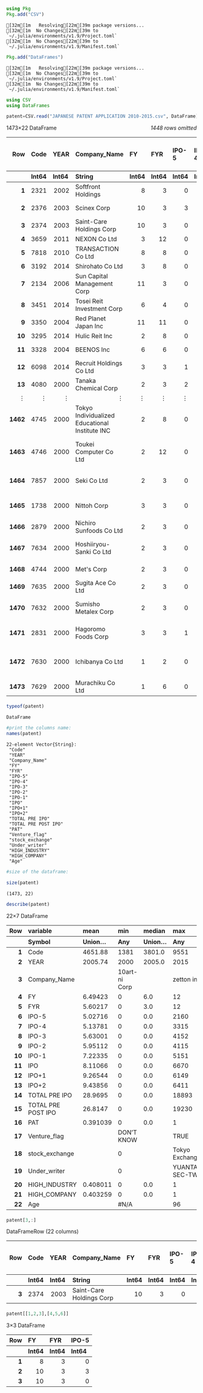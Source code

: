 ```julia
using Pkg
Pkg.add("CSV")
```

    [32m[1m   Resolving[22m[39m package versions...
    [32m[1m  No Changes[22m[39m to `~/.julia/environments/v1.9/Project.toml`
    [32m[1m  No Changes[22m[39m to `~/.julia/environments/v1.9/Manifest.toml`



```julia
Pkg.add("DataFrames")
```

    [32m[1m   Resolving[22m[39m package versions...
    [32m[1m  No Changes[22m[39m to `~/.julia/environments/v1.9/Project.toml`
    [32m[1m  No Changes[22m[39m to `~/.julia/environments/v1.9/Manifest.toml`



```julia
using CSV
using DataFrames
```


```julia
patent=CSV.read("JAPANESE PATENT APPLICATION 2010-2015.csv", DataFrame)
```




<div><div style = "float: left;"><span>1473×22 DataFrame</span></div><div style = "float: right;"><span style = "font-style: italic;">1448 rows omitted</span></div><div style = "clear: both;"></div></div><div class = "data-frame" style = "overflow-x: scroll;"><table class = "data-frame" style = "margin-bottom: 6px;"><thead><tr class = "header"><th class = "rowNumber" style = "font-weight: bold; text-align: right;">Row</th><th style = "text-align: left;">Code</th><th style = "text-align: left;">YEAR</th><th style = "text-align: left;">Company_Name</th><th style = "text-align: left;">FY</th><th style = "text-align: left;">FYR</th><th style = "text-align: left;">IPO-5</th><th style = "text-align: left;">IPO-4</th><th style = "text-align: left;">IPO-3</th><th style = "text-align: left;">IPO-2</th><th style = "text-align: left;">IPO-1</th><th style = "text-align: left;">IPO</th><th style = "text-align: left;">IPO+1</th><th style = "text-align: left;">IPO+2</th><th style = "text-align: left;">TOTAL PRE IPO</th><th style = "text-align: left;">TOTAL PRE POST IPO</th><th style = "text-align: left;">PAT</th><th style = "text-align: left;">Venture_flag</th><th style = "text-align: left;">stock_exchange</th><th style = "text-align: left;">Under_writer</th><th style = "text-align: left;">HIGH_INDUSTRY</th><th style = "text-align: left;">HIGH_COMPANY</th><th style = "text-align: left;">Age</th></tr><tr class = "subheader headerLastRow"><th class = "rowNumber" style = "font-weight: bold; text-align: right;"></th><th title = "Int64" style = "text-align: left;">Int64</th><th title = "Int64" style = "text-align: left;">Int64</th><th title = "String" style = "text-align: left;">String</th><th title = "Int64" style = "text-align: left;">Int64</th><th title = "Int64" style = "text-align: left;">Int64</th><th title = "Int64" style = "text-align: left;">Int64</th><th title = "Int64" style = "text-align: left;">Int64</th><th title = "Int64" style = "text-align: left;">Int64</th><th title = "Int64" style = "text-align: left;">Int64</th><th title = "Int64" style = "text-align: left;">Int64</th><th title = "Int64" style = "text-align: left;">Int64</th><th title = "Int64" style = "text-align: left;">Int64</th><th title = "Int64" style = "text-align: left;">Int64</th><th title = "Int64" style = "text-align: left;">Int64</th><th title = "Int64" style = "text-align: left;">Int64</th><th title = "Int64" style = "text-align: left;">Int64</th><th title = "String15" style = "text-align: left;">String15</th><th title = "String15" style = "text-align: left;">String15</th><th title = "String" style = "text-align: left;">String</th><th title = "Int64" style = "text-align: left;">Int64</th><th title = "Int64" style = "text-align: left;">Int64</th><th title = "String7" style = "text-align: left;">String7</th></tr></thead><tbody><tr><td class = "rowNumber" style = "font-weight: bold; text-align: right;">1</td><td style = "text-align: right;">2321</td><td style = "text-align: right;">2002</td><td style = "text-align: left;">Softfront Holdings</td><td style = "text-align: right;">8</td><td style = "text-align: right;">3</td><td style = "text-align: right;">0</td><td style = "text-align: right;">0</td><td style = "text-align: right;">1</td><td style = "text-align: right;">4</td><td style = "text-align: right;">2</td><td style = "text-align: right;">1</td><td style = "text-align: right;">1</td><td style = "text-align: right;">0</td><td style = "text-align: right;">7</td><td style = "text-align: right;">2</td><td style = "text-align: right;">1</td><td style = "text-align: left;">DON’T KNOW</td><td style = "text-align: left;">Nip Her Gt</td><td style = "text-align: left;">DIRECTLY-PLACED</td><td style = "text-align: right;">1</td><td style = "text-align: right;">1</td><td style = "text-align: left;">5</td></tr><tr><td class = "rowNumber" style = "font-weight: bold; text-align: right;">2</td><td style = "text-align: right;">2376</td><td style = "text-align: right;">2003</td><td style = "text-align: left;">Scinex Corp</td><td style = "text-align: right;">10</td><td style = "text-align: right;">3</td><td style = "text-align: right;">3</td><td style = "text-align: right;">0</td><td style = "text-align: right;">5</td><td style = "text-align: right;">4</td><td style = "text-align: right;">19</td><td style = "text-align: right;">17</td><td style = "text-align: right;">7</td><td style = "text-align: right;">7</td><td style = "text-align: right;">31</td><td style = "text-align: right;">31</td><td style = "text-align: right;">1</td><td style = "text-align: left;">DON’T KNOW</td><td style = "text-align: left;">Nip Her St</td><td style = "text-align: left;">MIZUHO-SEC</td><td style = "text-align: right;">0</td><td style = "text-align: right;">1</td><td style = "text-align: left;">37</td></tr><tr><td class = "rowNumber" style = "font-weight: bold; text-align: right;">3</td><td style = "text-align: right;">2374</td><td style = "text-align: right;">2003</td><td style = "text-align: left;">Saint-Care Holdings Corp</td><td style = "text-align: right;">10</td><td style = "text-align: right;">3</td><td style = "text-align: right;">0</td><td style = "text-align: right;">0</td><td style = "text-align: right;">0</td><td style = "text-align: right;">0</td><td style = "text-align: right;">0</td><td style = "text-align: right;">0</td><td style = "text-align: right;">0</td><td style = "text-align: right;">0</td><td style = "text-align: right;">0</td><td style = "text-align: right;">0</td><td style = "text-align: right;">0</td><td style = "text-align: left;">DON’T KNOW</td><td style = "text-align: left;">Jasdaq</td><td style = "text-align: left;">SMBC-NIKKO</td><td style = "text-align: right;">0</td><td style = "text-align: right;">0</td><td style = "text-align: left;">20</td></tr><tr><td class = "rowNumber" style = "font-weight: bold; text-align: right;">4</td><td style = "text-align: right;">3659</td><td style = "text-align: right;">2011</td><td style = "text-align: left;">NEXON Co Ltd</td><td style = "text-align: right;">3</td><td style = "text-align: right;">12</td><td style = "text-align: right;">0</td><td style = "text-align: right;">0</td><td style = "text-align: right;">0</td><td style = "text-align: right;">0</td><td style = "text-align: right;">0</td><td style = "text-align: right;">0</td><td style = "text-align: right;">0</td><td style = "text-align: right;">0</td><td style = "text-align: right;">0</td><td style = "text-align: right;">0</td><td style = "text-align: right;">0</td><td style = "text-align: left;">FALSE</td><td style = "text-align: left;">OTC</td><td style = "text-align: left;">0</td><td style = "text-align: right;">1</td><td style = "text-align: right;">1</td><td style = "text-align: left;">9</td></tr><tr><td class = "rowNumber" style = "font-weight: bold; text-align: right;">5</td><td style = "text-align: right;">7818</td><td style = "text-align: right;">2010</td><td style = "text-align: left;">TRANSACTION Co Ltd</td><td style = "text-align: right;">8</td><td style = "text-align: right;">8</td><td style = "text-align: right;">0</td><td style = "text-align: right;">0</td><td style = "text-align: right;">0</td><td style = "text-align: right;">0</td><td style = "text-align: right;">0</td><td style = "text-align: right;">0</td><td style = "text-align: right;">0</td><td style = "text-align: right;">0</td><td style = "text-align: right;">0</td><td style = "text-align: right;">0</td><td style = "text-align: right;">0</td><td style = "text-align: left;">DON’T KNOW</td><td style = "text-align: left;">Jasdaq</td><td style = "text-align: left;">NOMURA</td><td style = "text-align: right;">0</td><td style = "text-align: right;">0</td><td style = "text-align: left;">23</td></tr><tr><td class = "rowNumber" style = "font-weight: bold; text-align: right;">6</td><td style = "text-align: right;">3192</td><td style = "text-align: right;">2014</td><td style = "text-align: left;">Shirohato Co Ltd</td><td style = "text-align: right;">3</td><td style = "text-align: right;">8</td><td style = "text-align: right;">0</td><td style = "text-align: right;">0</td><td style = "text-align: right;">0</td><td style = "text-align: right;">0</td><td style = "text-align: right;">2</td><td style = "text-align: right;">0</td><td style = "text-align: right;">1</td><td style = "text-align: right;">0</td><td style = "text-align: right;">2</td><td style = "text-align: right;">1</td><td style = "text-align: right;">1</td><td style = "text-align: left;">TRUE</td><td style = "text-align: left;">Jasdaq Std</td><td style = "text-align: left;">NOMURA</td><td style = "text-align: right;">0</td><td style = "text-align: right;">0</td><td style = "text-align: left;">49</td></tr><tr><td class = "rowNumber" style = "font-weight: bold; text-align: right;">7</td><td style = "text-align: right;">2134</td><td style = "text-align: right;">2006</td><td style = "text-align: left;">Sun Capital Management Corp</td><td style = "text-align: right;">11</td><td style = "text-align: right;">3</td><td style = "text-align: right;">0</td><td style = "text-align: right;">0</td><td style = "text-align: right;">0</td><td style = "text-align: right;">0</td><td style = "text-align: right;">0</td><td style = "text-align: right;">0</td><td style = "text-align: right;">0</td><td style = "text-align: right;">0</td><td style = "text-align: right;">0</td><td style = "text-align: right;">0</td><td style = "text-align: right;">0</td><td style = "text-align: left;">TRUE</td><td style = "text-align: left;">Nip Her St</td><td style = "text-align: left;">NIKKO-CITIGROUP</td><td style = "text-align: right;">0</td><td style = "text-align: right;">0</td><td style = "text-align: left;">14</td></tr><tr><td class = "rowNumber" style = "font-weight: bold; text-align: right;">8</td><td style = "text-align: right;">3451</td><td style = "text-align: right;">2014</td><td style = "text-align: left;">Tosei Reit Investment Corp</td><td style = "text-align: right;">6</td><td style = "text-align: right;">4</td><td style = "text-align: right;">0</td><td style = "text-align: right;">0</td><td style = "text-align: right;">0</td><td style = "text-align: right;">0</td><td style = "text-align: right;">0</td><td style = "text-align: right;">0</td><td style = "text-align: right;">0</td><td style = "text-align: right;">0</td><td style = "text-align: right;">0</td><td style = "text-align: right;">0</td><td style = "text-align: right;">0</td><td style = "text-align: left;">DON’T KNOW</td><td style = "text-align: left;">Tokyo Exchange</td><td style = "text-align: left;">MIZUHO-SEC|DAIWA-SEC-JP|SMBC-NIKKO</td><td style = "text-align: right;">0</td><td style = "text-align: right;">0</td><td style = "text-align: left;">0</td></tr><tr><td class = "rowNumber" style = "font-weight: bold; text-align: right;">9</td><td style = "text-align: right;">3350</td><td style = "text-align: right;">2004</td><td style = "text-align: left;">Red Planet Japan Inc</td><td style = "text-align: right;">11</td><td style = "text-align: right;">11</td><td style = "text-align: right;">0</td><td style = "text-align: right;">0</td><td style = "text-align: right;">0</td><td style = "text-align: right;">0</td><td style = "text-align: right;">0</td><td style = "text-align: right;">1</td><td style = "text-align: right;">0</td><td style = "text-align: right;">0</td><td style = "text-align: right;">0</td><td style = "text-align: right;">1</td><td style = "text-align: right;">0</td><td style = "text-align: left;">DON’T KNOW</td><td style = "text-align: left;">Jasdaq</td><td style = "text-align: left;">DIRECTLY-PLACED</td><td style = "text-align: right;">0</td><td style = "text-align: right;">0</td><td style = "text-align: left;">5</td></tr><tr><td class = "rowNumber" style = "font-weight: bold; text-align: right;">10</td><td style = "text-align: right;">3295</td><td style = "text-align: right;">2014</td><td style = "text-align: left;">Hulic Reit Inc</td><td style = "text-align: right;">2</td><td style = "text-align: right;">8</td><td style = "text-align: right;">0</td><td style = "text-align: right;">0</td><td style = "text-align: right;">0</td><td style = "text-align: right;">0</td><td style = "text-align: right;">0</td><td style = "text-align: right;">0</td><td style = "text-align: right;">0</td><td style = "text-align: right;">0</td><td style = "text-align: right;">0</td><td style = "text-align: right;">0</td><td style = "text-align: right;">0</td><td style = "text-align: left;">FALSE</td><td style = "text-align: left;">Tokyo Exchange</td><td style = "text-align: left;">NOMURA|MIZUHO-SEC|DAIWA-SEC-JP</td><td style = "text-align: right;">0</td><td style = "text-align: right;">0</td><td style = "text-align: left;">1</td></tr><tr><td class = "rowNumber" style = "font-weight: bold; text-align: right;">11</td><td style = "text-align: right;">3328</td><td style = "text-align: right;">2004</td><td style = "text-align: left;">BEENOS Inc</td><td style = "text-align: right;">6</td><td style = "text-align: right;">6</td><td style = "text-align: right;">0</td><td style = "text-align: right;">0</td><td style = "text-align: right;">2</td><td style = "text-align: right;">0</td><td style = "text-align: right;">0</td><td style = "text-align: right;">0</td><td style = "text-align: right;">0</td><td style = "text-align: right;">0</td><td style = "text-align: right;">2</td><td style = "text-align: right;">0</td><td style = "text-align: right;">1</td><td style = "text-align: left;">DON’T KNOW</td><td style = "text-align: left;">Mothers</td><td style = "text-align: left;">DAIWA-SEC-JP</td><td style = "text-align: right;">0</td><td style = "text-align: right;">1</td><td style = "text-align: left;">5</td></tr><tr><td class = "rowNumber" style = "font-weight: bold; text-align: right;">12</td><td style = "text-align: right;">6098</td><td style = "text-align: right;">2014</td><td style = "text-align: left;">Recruit Holdings Co Ltd</td><td style = "text-align: right;">3</td><td style = "text-align: right;">3</td><td style = "text-align: right;">1</td><td style = "text-align: right;">0</td><td style = "text-align: right;">1</td><td style = "text-align: right;">0</td><td style = "text-align: right;">0</td><td style = "text-align: right;">0</td><td style = "text-align: right;">1</td><td style = "text-align: right;">98</td><td style = "text-align: right;">2</td><td style = "text-align: right;">99</td><td style = "text-align: right;">1</td><td style = "text-align: left;">FALSE</td><td style = "text-align: left;">Tokyo Exchange1</td><td style = "text-align: left;">NOMURA|MIZUHO-SEC|MUFJ-MS|SMBC-NIKKO</td><td style = "text-align: right;">0</td><td style = "text-align: right;">1</td><td style = "text-align: left;">54</td></tr><tr><td class = "rowNumber" style = "font-weight: bold; text-align: right;">13</td><td style = "text-align: right;">4080</td><td style = "text-align: right;">2000</td><td style = "text-align: left;">Tanaka Chemical Corp</td><td style = "text-align: right;">2</td><td style = "text-align: right;">3</td><td style = "text-align: right;">2</td><td style = "text-align: right;">3</td><td style = "text-align: right;">14</td><td style = "text-align: right;">1</td><td style = "text-align: right;">4</td><td style = "text-align: right;">3</td><td style = "text-align: right;">10</td><td style = "text-align: right;">5</td><td style = "text-align: right;">24</td><td style = "text-align: right;">18</td><td style = "text-align: right;">1</td><td style = "text-align: left;">FALSE</td><td style = "text-align: left;">Jasdaq</td><td style = "text-align: left;">NIKKO-SSB</td><td style = "text-align: right;">1</td><td style = "text-align: right;">0</td><td style = "text-align: left;">43</td></tr><tr><td style = "text-align: right;">&vellip;</td><td style = "text-align: right;">&vellip;</td><td style = "text-align: right;">&vellip;</td><td style = "text-align: right;">&vellip;</td><td style = "text-align: right;">&vellip;</td><td style = "text-align: right;">&vellip;</td><td style = "text-align: right;">&vellip;</td><td style = "text-align: right;">&vellip;</td><td style = "text-align: right;">&vellip;</td><td style = "text-align: right;">&vellip;</td><td style = "text-align: right;">&vellip;</td><td style = "text-align: right;">&vellip;</td><td style = "text-align: right;">&vellip;</td><td style = "text-align: right;">&vellip;</td><td style = "text-align: right;">&vellip;</td><td style = "text-align: right;">&vellip;</td><td style = "text-align: right;">&vellip;</td><td style = "text-align: right;">&vellip;</td><td style = "text-align: right;">&vellip;</td><td style = "text-align: right;">&vellip;</td><td style = "text-align: right;">&vellip;</td><td style = "text-align: right;">&vellip;</td><td style = "text-align: right;">&vellip;</td></tr><tr><td class = "rowNumber" style = "font-weight: bold; text-align: right;">1462</td><td style = "text-align: right;">4745</td><td style = "text-align: right;">2000</td><td style = "text-align: left;">Tokyo Individualized Educational Institute INC</td><td style = "text-align: right;">2</td><td style = "text-align: right;">8</td><td style = "text-align: right;">0</td><td style = "text-align: right;">0</td><td style = "text-align: right;">0</td><td style = "text-align: right;">0</td><td style = "text-align: right;">0</td><td style = "text-align: right;">1</td><td style = "text-align: right;">2</td><td style = "text-align: right;">0</td><td style = "text-align: right;">0</td><td style = "text-align: right;">3</td><td style = "text-align: right;">0</td><td style = "text-align: left;">DON’T KNOW</td><td style = "text-align: left;">Japan OTC</td><td style = "text-align: left;">PARIBAS-CM|UNIV-SEC|IBJ-SEC|JAPAN|NOMURA|ICHIYOSHI|WAKO|TOKYO-MIT-SEC|KOBE-SEC|E*TRADE-SEC|DAIWA-SB|KOKUSAI-SEC</td><td style = "text-align: right;">0</td><td style = "text-align: right;">0</td><td style = "text-align: left;">15</td></tr><tr><td class = "rowNumber" style = "font-weight: bold; text-align: right;">1463</td><td style = "text-align: right;">4746</td><td style = "text-align: right;">2000</td><td style = "text-align: left;">Toukei Computer Co Ltd</td><td style = "text-align: right;">2</td><td style = "text-align: right;">12</td><td style = "text-align: right;">0</td><td style = "text-align: right;">0</td><td style = "text-align: right;">0</td><td style = "text-align: right;">0</td><td style = "text-align: right;">1</td><td style = "text-align: right;">3</td><td style = "text-align: right;">1</td><td style = "text-align: right;">1</td><td style = "text-align: right;">1</td><td style = "text-align: right;">5</td><td style = "text-align: right;">1</td><td style = "text-align: left;">DON’T KNOW</td><td style = "text-align: left;">Tokyo Exchange2</td><td style = "text-align: left;">ACE-SEC|TOKAI-INTL|JAPAN|NOMURA|ICHIYOSHI|MARUKODAIKA|NIKKO-SSB|MEIKO-NAT-SEC|DAIWA-SB|KOKUSAI-SEC|KYOKUTO|TAKAGI-SEC|COSMO|WORLD-SEC</td><td style = "text-align: right;">1</td><td style = "text-align: right;">1</td><td style = "text-align: left;">30</td></tr><tr><td class = "rowNumber" style = "font-weight: bold; text-align: right;">1464</td><td style = "text-align: right;">7857</td><td style = "text-align: right;">2000</td><td style = "text-align: left;">Seki Co Ltd</td><td style = "text-align: right;">2</td><td style = "text-align: right;">3</td><td style = "text-align: right;">0</td><td style = "text-align: right;">0</td><td style = "text-align: right;">0</td><td style = "text-align: right;">0</td><td style = "text-align: right;">0</td><td style = "text-align: right;">0</td><td style = "text-align: right;">1</td><td style = "text-align: right;">0</td><td style = "text-align: right;">0</td><td style = "text-align: right;">1</td><td style = "text-align: right;">0</td><td style = "text-align: left;">DON’T KNOW</td><td style = "text-align: left;">Jasdaq</td><td style = "text-align: left;">UNIV-SEC|TOYO-SEC|JAPAN|NOMURA|ICHIYOSHI|WAKO|NIKKO-SSB|MEIKO-NAT-SEC|DAIWA-SB|KOKUSAI-SEC</td><td style = "text-align: right;">0</td><td style = "text-align: right;">0</td><td style = "text-align: left;">51</td></tr><tr><td class = "rowNumber" style = "font-weight: bold; text-align: right;">1465</td><td style = "text-align: right;">1738</td><td style = "text-align: right;">2000</td><td style = "text-align: left;">Nittoh Corp</td><td style = "text-align: right;">3</td><td style = "text-align: right;">3</td><td style = "text-align: right;">0</td><td style = "text-align: right;">0</td><td style = "text-align: right;">0</td><td style = "text-align: right;">0</td><td style = "text-align: right;">0</td><td style = "text-align: right;">0</td><td style = "text-align: right;">0</td><td style = "text-align: right;">0</td><td style = "text-align: right;">0</td><td style = "text-align: right;">0</td><td style = "text-align: right;">0</td><td style = "text-align: left;">DON’T KNOW</td><td style = "text-align: left;">Nagoya 2</td><td style = "text-align: left;">ANDO-SEC|OKACHI|TOYO-SEC|TOKAI-INTL|JAPAN|OKASAN|NOMURA|TOKAI-MARUMAN|NIKKO-SSB|KOKUSAI-SEC</td><td style = "text-align: right;">0</td><td style = "text-align: right;">0</td><td style = "text-align: left;">27</td></tr><tr><td class = "rowNumber" style = "font-weight: bold; text-align: right;">1466</td><td style = "text-align: right;">2879</td><td style = "text-align: right;">2000</td><td style = "text-align: left;">Nichiro Sunfoods Co Ltd</td><td style = "text-align: right;">2</td><td style = "text-align: right;">3</td><td style = "text-align: right;">0</td><td style = "text-align: right;">0</td><td style = "text-align: right;">0</td><td style = "text-align: right;">0</td><td style = "text-align: right;">0</td><td style = "text-align: right;">0</td><td style = "text-align: right;">0</td><td style = "text-align: right;">0</td><td style = "text-align: right;">0</td><td style = "text-align: right;">0</td><td style = "text-align: right;">0</td><td style = "text-align: left;">FALSE</td><td style = "text-align: left;">Jasdaq</td><td style = "text-align: left;">NIKKO-SSB</td><td style = "text-align: right;">0</td><td style = "text-align: right;">0</td><td style = "text-align: left;">38</td></tr><tr><td class = "rowNumber" style = "font-weight: bold; text-align: right;">1467</td><td style = "text-align: right;">7634</td><td style = "text-align: right;">2000</td><td style = "text-align: left;">Hoshiiryou-Sanki Co Ltd</td><td style = "text-align: right;">2</td><td style = "text-align: right;">3</td><td style = "text-align: right;">0</td><td style = "text-align: right;">1</td><td style = "text-align: right;">0</td><td style = "text-align: right;">0</td><td style = "text-align: right;">0</td><td style = "text-align: right;">1</td><td style = "text-align: right;">0</td><td style = "text-align: right;">0</td><td style = "text-align: right;">1</td><td style = "text-align: right;">1</td><td style = "text-align: right;">1</td><td style = "text-align: left;">FALSE</td><td style = "text-align: left;">Japan OTC</td><td style = "text-align: left;">NORINCHUKIN-SEC|OKASAN|TAIHEIYO|TOKYO|TOKAI-MARUMAN|NIPPON-GLOBAL|NIKKO-SSB|DAIWA-SB|KOKUSAI-SEC|TAKAGI-SEC|SHINYEI</td><td style = "text-align: right;">1</td><td style = "text-align: right;">1</td><td style = "text-align: left;">26</td></tr><tr><td class = "rowNumber" style = "font-weight: bold; text-align: right;">1468</td><td style = "text-align: right;">4744</td><td style = "text-align: right;">2000</td><td style = "text-align: left;">Met&apos;s Corp</td><td style = "text-align: right;">2</td><td style = "text-align: right;">3</td><td style = "text-align: right;">0</td><td style = "text-align: right;">0</td><td style = "text-align: right;">0</td><td style = "text-align: right;">0</td><td style = "text-align: right;">0</td><td style = "text-align: right;">0</td><td style = "text-align: right;">0</td><td style = "text-align: right;">0</td><td style = "text-align: right;">0</td><td style = "text-align: right;">0</td><td style = "text-align: right;">0</td><td style = "text-align: left;">DON’T KNOW</td><td style = "text-align: left;">Mothers</td><td style = "text-align: left;">WAKO|E*TRADE-SEC|MLJ|KOKUSAI-SEC</td><td style = "text-align: right;">0</td><td style = "text-align: right;">1</td><td style = "text-align: left;">12</td></tr><tr><td class = "rowNumber" style = "font-weight: bold; text-align: right;">1469</td><td style = "text-align: right;">7635</td><td style = "text-align: right;">2000</td><td style = "text-align: left;">Sugita Ace Co Ltd</td><td style = "text-align: right;">2</td><td style = "text-align: right;">3</td><td style = "text-align: right;">0</td><td style = "text-align: right;">0</td><td style = "text-align: right;">3</td><td style = "text-align: right;">0</td><td style = "text-align: right;">0</td><td style = "text-align: right;">1</td><td style = "text-align: right;">0</td><td style = "text-align: right;">0</td><td style = "text-align: right;">3</td><td style = "text-align: right;">1</td><td style = "text-align: right;">1</td><td style = "text-align: left;">DON’T KNOW</td><td style = "text-align: left;">Jasdaq</td><td style = "text-align: left;">UNIV-SEC|OKASAN|MEIKO-NAT-SEC|DAIWA-SB|KOKUSAI-SEC|CHUO</td><td style = "text-align: right;">0</td><td style = "text-align: right;">0</td><td style = "text-align: left;">52</td></tr><tr><td class = "rowNumber" style = "font-weight: bold; text-align: right;">1470</td><td style = "text-align: right;">7632</td><td style = "text-align: right;">2000</td><td style = "text-align: left;">Sumisho Metalex Corp</td><td style = "text-align: right;">2</td><td style = "text-align: right;">3</td><td style = "text-align: right;">0</td><td style = "text-align: right;">1</td><td style = "text-align: right;">0</td><td style = "text-align: right;">0</td><td style = "text-align: right;">1</td><td style = "text-align: right;">0</td><td style = "text-align: right;">2</td><td style = "text-align: right;">1</td><td style = "text-align: right;">2</td><td style = "text-align: right;">3</td><td style = "text-align: right;">1</td><td style = "text-align: left;">FALSE</td><td style = "text-align: left;">Jasdaq</td><td style = "text-align: left;">UNIV-SEC|MARUSAN|JAPAN|NOMURA|IZUMI|TOKYO|WAKO|TOKYO-MIT-SEC|NIKKO-SSB|DAIWA-SB|KOKUSAI-SEC</td><td style = "text-align: right;">0</td><td style = "text-align: right;">0</td><td style = "text-align: left;">27</td></tr><tr><td class = "rowNumber" style = "font-weight: bold; text-align: right;">1471</td><td style = "text-align: right;">2831</td><td style = "text-align: right;">2000</td><td style = "text-align: left;">Hagoromo Foods Corp</td><td style = "text-align: right;">3</td><td style = "text-align: right;">3</td><td style = "text-align: right;">1</td><td style = "text-align: right;">0</td><td style = "text-align: right;">0</td><td style = "text-align: right;">1</td><td style = "text-align: right;">0</td><td style = "text-align: right;">2</td><td style = "text-align: right;">0</td><td style = "text-align: right;">0</td><td style = "text-align: right;">2</td><td style = "text-align: right;">2</td><td style = "text-align: right;">1</td><td style = "text-align: left;">FALSE</td><td style = "text-align: left;">Tokyo Exchange2</td><td style = "text-align: left;">ISSEI|UNIV-SEC|NORINCHUKIN-SEC|NOMURA|TOKYO|TOKYO-MIT-SEC|NIPPON-GLOBAL|NIKKO-SSB|DAIWA-SB|CHIYODA</td><td style = "text-align: right;">0</td><td style = "text-align: right;">0</td><td style = "text-align: left;">53</td></tr><tr><td class = "rowNumber" style = "font-weight: bold; text-align: right;">1472</td><td style = "text-align: right;">7630</td><td style = "text-align: right;">2000</td><td style = "text-align: left;">Ichibanya Co Ltd</td><td style = "text-align: right;">1</td><td style = "text-align: right;">2</td><td style = "text-align: right;">0</td><td style = "text-align: right;">0</td><td style = "text-align: right;">0</td><td style = "text-align: right;">0</td><td style = "text-align: right;">0</td><td style = "text-align: right;">0</td><td style = "text-align: right;">0</td><td style = "text-align: right;">0</td><td style = "text-align: right;">0</td><td style = "text-align: right;">0</td><td style = "text-align: right;">0</td><td style = "text-align: left;">DON’T KNOW</td><td style = "text-align: left;">Tokyo Exchange2</td><td style = "text-align: left;">MARUHACHI-SEC|JAPAN|OKASAN|NOMURA|ICHIYOSHI|TOKAI-MARUMAN|NIKKO-SSB|DAIWA-SB|KOKUSAI-SEC|WORLD-SEC</td><td style = "text-align: right;">0</td><td style = "text-align: right;">0</td><td style = "text-align: left;">18</td></tr><tr><td class = "rowNumber" style = "font-weight: bold; text-align: right;">1473</td><td style = "text-align: right;">7629</td><td style = "text-align: right;">2000</td><td style = "text-align: left;">Murachiku Co Ltd</td><td style = "text-align: right;">1</td><td style = "text-align: right;">6</td><td style = "text-align: right;">0</td><td style = "text-align: right;">0</td><td style = "text-align: right;">0</td><td style = "text-align: right;">0</td><td style = "text-align: right;">0</td><td style = "text-align: right;">0</td><td style = "text-align: right;">0</td><td style = "text-align: right;">0</td><td style = "text-align: right;">0</td><td style = "text-align: right;">0</td><td style = "text-align: right;">0</td><td style = "text-align: left;">FALSE</td><td style = "text-align: left;">Jasdaq</td><td style = "text-align: left;">TOYO-SEC|OKASAN|TOKYO|NIPPON-GLOBAL|NIKKO-SSB|COSMO|CHIYODA</td><td style = "text-align: right;">0</td><td style = "text-align: right;">0</td><td style = "text-align: left;">18</td></tr></tbody></table></div>




```julia
typeof(patent)
```




    DataFrame




```julia
#print the columns name:
names(patent)
```




    22-element Vector{String}:
     "Code"
     "YEAR"
     "Company_Name"
     "FY"
     "FYR"
     "IPO-5"
     "IPO-4"
     "IPO-3"
     "IPO-2"
     "IPO-1"
     "IPO"
     "IPO+1"
     "IPO+2"
     "TOTAL PRE IPO"
     "TOTAL PRE POST IPO"
     "PAT"
     "Venture_flag"
     "stock_exchange"
     "Under_writer"
     "HIGH_INDUSTRY"
     "HIGH_COMPANY"
     "Age"




```julia
#size of the dataframe:
```


```julia
size(patent)
```




    (1473, 22)




```julia
describe(patent)
```




<div><div style = "float: left;"><span>22×7 DataFrame</span></div><div style = "clear: both;"></div></div><div class = "data-frame" style = "overflow-x: scroll;"><table class = "data-frame" style = "margin-bottom: 6px;"><thead><tr class = "header"><th class = "rowNumber" style = "font-weight: bold; text-align: right;">Row</th><th style = "text-align: left;">variable</th><th style = "text-align: left;">mean</th><th style = "text-align: left;">min</th><th style = "text-align: left;">median</th><th style = "text-align: left;">max</th><th style = "text-align: left;">nmissing</th><th style = "text-align: left;">eltype</th></tr><tr class = "subheader headerLastRow"><th class = "rowNumber" style = "font-weight: bold; text-align: right;"></th><th title = "Symbol" style = "text-align: left;">Symbol</th><th title = "Union{Nothing, Float64}" style = "text-align: left;">Union…</th><th title = "Any" style = "text-align: left;">Any</th><th title = "Union{Nothing, Float64}" style = "text-align: left;">Union…</th><th title = "Any" style = "text-align: left;">Any</th><th title = "Int64" style = "text-align: left;">Int64</th><th title = "DataType" style = "text-align: left;">DataType</th></tr></thead><tbody><tr><td class = "rowNumber" style = "font-weight: bold; text-align: right;">1</td><td style = "text-align: left;">Code</td><td style = "text-align: left;">4651.88</td><td style = "text-align: left;">1381</td><td style = "text-align: left;">3801.0</td><td style = "text-align: left;">9551</td><td style = "text-align: right;">0</td><td style = "text-align: left;">Int64</td></tr><tr><td class = "rowNumber" style = "font-weight: bold; text-align: right;">2</td><td style = "text-align: left;">YEAR</td><td style = "text-align: left;">2005.74</td><td style = "text-align: left;">2000</td><td style = "text-align: left;">2005.0</td><td style = "text-align: left;">2015</td><td style = "text-align: right;">0</td><td style = "text-align: left;">Int64</td></tr><tr><td class = "rowNumber" style = "font-weight: bold; text-align: right;">3</td><td style = "text-align: left;">Company_Name</td><td style = "font-style: italic; text-align: left;"></td><td style = "text-align: left;">10art-ni Corp</td><td style = "font-style: italic; text-align: left;"></td><td style = "text-align: left;">zetton inc</td><td style = "text-align: right;">0</td><td style = "text-align: left;">String</td></tr><tr><td class = "rowNumber" style = "font-weight: bold; text-align: right;">4</td><td style = "text-align: left;">FY</td><td style = "text-align: left;">6.49423</td><td style = "text-align: left;">0</td><td style = "text-align: left;">6.0</td><td style = "text-align: left;">12</td><td style = "text-align: right;">0</td><td style = "text-align: left;">Int64</td></tr><tr><td class = "rowNumber" style = "font-weight: bold; text-align: right;">5</td><td style = "text-align: left;">FYR</td><td style = "text-align: left;">5.60217</td><td style = "text-align: left;">0</td><td style = "text-align: left;">3.0</td><td style = "text-align: left;">12</td><td style = "text-align: right;">0</td><td style = "text-align: left;">Int64</td></tr><tr><td class = "rowNumber" style = "font-weight: bold; text-align: right;">6</td><td style = "text-align: left;">IPO-5</td><td style = "text-align: left;">5.02716</td><td style = "text-align: left;">0</td><td style = "text-align: left;">0.0</td><td style = "text-align: left;">2160</td><td style = "text-align: right;">0</td><td style = "text-align: left;">Int64</td></tr><tr><td class = "rowNumber" style = "font-weight: bold; text-align: right;">7</td><td style = "text-align: left;">IPO-4</td><td style = "text-align: left;">5.13781</td><td style = "text-align: left;">0</td><td style = "text-align: left;">0.0</td><td style = "text-align: left;">3315</td><td style = "text-align: right;">0</td><td style = "text-align: left;">Int64</td></tr><tr><td class = "rowNumber" style = "font-weight: bold; text-align: right;">8</td><td style = "text-align: left;">IPO-3</td><td style = "text-align: left;">5.63001</td><td style = "text-align: left;">0</td><td style = "text-align: left;">0.0</td><td style = "text-align: left;">4152</td><td style = "text-align: right;">0</td><td style = "text-align: left;">Int64</td></tr><tr><td class = "rowNumber" style = "font-weight: bold; text-align: right;">9</td><td style = "text-align: left;">IPO-2</td><td style = "text-align: left;">5.95112</td><td style = "text-align: left;">0</td><td style = "text-align: left;">0.0</td><td style = "text-align: left;">4115</td><td style = "text-align: right;">0</td><td style = "text-align: left;">Int64</td></tr><tr><td class = "rowNumber" style = "font-weight: bold; text-align: right;">10</td><td style = "text-align: left;">IPO-1</td><td style = "text-align: left;">7.22335</td><td style = "text-align: left;">0</td><td style = "text-align: left;">0.0</td><td style = "text-align: left;">5151</td><td style = "text-align: right;">0</td><td style = "text-align: left;">Int64</td></tr><tr><td class = "rowNumber" style = "font-weight: bold; text-align: right;">11</td><td style = "text-align: left;">IPO</td><td style = "text-align: left;">8.11066</td><td style = "text-align: left;">0</td><td style = "text-align: left;">0.0</td><td style = "text-align: left;">6670</td><td style = "text-align: right;">0</td><td style = "text-align: left;">Int64</td></tr><tr><td class = "rowNumber" style = "font-weight: bold; text-align: right;">12</td><td style = "text-align: left;">IPO+1</td><td style = "text-align: left;">9.26544</td><td style = "text-align: left;">0</td><td style = "text-align: left;">0.0</td><td style = "text-align: left;">6149</td><td style = "text-align: right;">0</td><td style = "text-align: left;">Int64</td></tr><tr><td class = "rowNumber" style = "font-weight: bold; text-align: right;">13</td><td style = "text-align: left;">IPO+2</td><td style = "text-align: left;">9.43856</td><td style = "text-align: left;">0</td><td style = "text-align: left;">0.0</td><td style = "text-align: left;">6411</td><td style = "text-align: right;">0</td><td style = "text-align: left;">Int64</td></tr><tr><td class = "rowNumber" style = "font-weight: bold; text-align: right;">14</td><td style = "text-align: left;">TOTAL PRE IPO</td><td style = "text-align: left;">28.9695</td><td style = "text-align: left;">0</td><td style = "text-align: left;">0.0</td><td style = "text-align: left;">18893</td><td style = "text-align: right;">0</td><td style = "text-align: left;">Int64</td></tr><tr><td class = "rowNumber" style = "font-weight: bold; text-align: right;">15</td><td style = "text-align: left;">TOTAL PRE POST IPO</td><td style = "text-align: left;">26.8147</td><td style = "text-align: left;">0</td><td style = "text-align: left;">0.0</td><td style = "text-align: left;">19230</td><td style = "text-align: right;">0</td><td style = "text-align: left;">Int64</td></tr><tr><td class = "rowNumber" style = "font-weight: bold; text-align: right;">16</td><td style = "text-align: left;">PAT</td><td style = "text-align: left;">0.391039</td><td style = "text-align: left;">0</td><td style = "text-align: left;">0.0</td><td style = "text-align: left;">1</td><td style = "text-align: right;">0</td><td style = "text-align: left;">Int64</td></tr><tr><td class = "rowNumber" style = "font-weight: bold; text-align: right;">17</td><td style = "text-align: left;">Venture_flag</td><td style = "font-style: italic; text-align: left;"></td><td style = "text-align: left;">DON’T KNOW</td><td style = "font-style: italic; text-align: left;"></td><td style = "text-align: left;">TRUE</td><td style = "text-align: right;">0</td><td style = "text-align: left;">String15</td></tr><tr><td class = "rowNumber" style = "font-weight: bold; text-align: right;">18</td><td style = "text-align: left;">stock_exchange</td><td style = "font-style: italic; text-align: left;"></td><td style = "text-align: left;">0</td><td style = "font-style: italic; text-align: left;"></td><td style = "text-align: left;">Tokyo Exchange2</td><td style = "text-align: right;">0</td><td style = "text-align: left;">String15</td></tr><tr><td class = "rowNumber" style = "font-weight: bold; text-align: right;">19</td><td style = "text-align: left;">Under_writer</td><td style = "font-style: italic; text-align: left;"></td><td style = "text-align: left;">0</td><td style = "font-style: italic; text-align: left;"></td><td style = "text-align: left;">YUANTA-SEC-TW</td><td style = "text-align: right;">0</td><td style = "text-align: left;">String</td></tr><tr><td class = "rowNumber" style = "font-weight: bold; text-align: right;">20</td><td style = "text-align: left;">HIGH_INDUSTRY</td><td style = "text-align: left;">0.408011</td><td style = "text-align: left;">0</td><td style = "text-align: left;">0.0</td><td style = "text-align: left;">1</td><td style = "text-align: right;">0</td><td style = "text-align: left;">Int64</td></tr><tr><td class = "rowNumber" style = "font-weight: bold; text-align: right;">21</td><td style = "text-align: left;">HIGH_COMPANY</td><td style = "text-align: left;">0.403259</td><td style = "text-align: left;">0</td><td style = "text-align: left;">0.0</td><td style = "text-align: left;">1</td><td style = "text-align: right;">0</td><td style = "text-align: left;">Int64</td></tr><tr><td class = "rowNumber" style = "font-weight: bold; text-align: right;">22</td><td style = "text-align: left;">Age</td><td style = "font-style: italic; text-align: left;"></td><td style = "text-align: left;">#N/A</td><td style = "font-style: italic; text-align: left;"></td><td style = "text-align: left;">96</td><td style = "text-align: right;">0</td><td style = "text-align: left;">String7</td></tr></tbody></table></div>




```julia
patent[3,:]
```




<div><div style = "float: left;"><span>DataFrameRow (22 columns)</span></div><div style = "clear: both;"></div></div><div class = "data-frame" style = "overflow-x: scroll;"><table class = "data-frame" style = "margin-bottom: 6px;"><thead><tr class = "header"><th class = "rowLabel" style = "font-weight: bold; text-align: right;">Row</th><th style = "text-align: left;">Code</th><th style = "text-align: left;">YEAR</th><th style = "text-align: left;">Company_Name</th><th style = "text-align: left;">FY</th><th style = "text-align: left;">FYR</th><th style = "text-align: left;">IPO-5</th><th style = "text-align: left;">IPO-4</th><th style = "text-align: left;">IPO-3</th><th style = "text-align: left;">IPO-2</th><th style = "text-align: left;">IPO-1</th><th style = "text-align: left;">IPO</th><th style = "text-align: left;">IPO+1</th><th style = "text-align: left;">IPO+2</th><th style = "text-align: left;">TOTAL PRE IPO</th><th style = "text-align: left;">TOTAL PRE POST IPO</th><th style = "text-align: left;">PAT</th><th style = "text-align: left;">Venture_flag</th><th style = "text-align: left;">stock_exchange</th><th style = "text-align: left;">Under_writer</th><th style = "text-align: left;">HIGH_INDUSTRY</th><th style = "text-align: left;">HIGH_COMPANY</th><th style = "text-align: left;">Age</th></tr><tr class = "subheader headerLastRow"><th class = "rowLabel" style = "font-weight: bold; text-align: right;"></th><th title = "Int64" style = "text-align: left;">Int64</th><th title = "Int64" style = "text-align: left;">Int64</th><th title = "String" style = "text-align: left;">String</th><th title = "Int64" style = "text-align: left;">Int64</th><th title = "Int64" style = "text-align: left;">Int64</th><th title = "Int64" style = "text-align: left;">Int64</th><th title = "Int64" style = "text-align: left;">Int64</th><th title = "Int64" style = "text-align: left;">Int64</th><th title = "Int64" style = "text-align: left;">Int64</th><th title = "Int64" style = "text-align: left;">Int64</th><th title = "Int64" style = "text-align: left;">Int64</th><th title = "Int64" style = "text-align: left;">Int64</th><th title = "Int64" style = "text-align: left;">Int64</th><th title = "Int64" style = "text-align: left;">Int64</th><th title = "Int64" style = "text-align: left;">Int64</th><th title = "Int64" style = "text-align: left;">Int64</th><th title = "String15" style = "text-align: left;">String15</th><th title = "String15" style = "text-align: left;">String15</th><th title = "String" style = "text-align: left;">String</th><th title = "Int64" style = "text-align: left;">Int64</th><th title = "Int64" style = "text-align: left;">Int64</th><th title = "String7" style = "text-align: left;">String7</th></tr></thead><tbody><tr><td class = "rowLabel" style = "font-weight: bold; text-align: right;">3</td><td style = "text-align: right;">2374</td><td style = "text-align: right;">2003</td><td style = "text-align: left;">Saint-Care Holdings Corp</td><td style = "text-align: right;">10</td><td style = "text-align: right;">3</td><td style = "text-align: right;">0</td><td style = "text-align: right;">0</td><td style = "text-align: right;">0</td><td style = "text-align: right;">0</td><td style = "text-align: right;">0</td><td style = "text-align: right;">0</td><td style = "text-align: right;">0</td><td style = "text-align: right;">0</td><td style = "text-align: right;">0</td><td style = "text-align: right;">0</td><td style = "text-align: right;">0</td><td style = "text-align: left;">DON’T KNOW</td><td style = "text-align: left;">Jasdaq</td><td style = "text-align: left;">SMBC-NIKKO</td><td style = "text-align: right;">0</td><td style = "text-align: right;">0</td><td style = "text-align: left;">20</td></tr></tbody></table></div>




```julia
patent[[1,2,3],[4,5,6]]
```




<div><div style = "float: left;"><span>3×3 DataFrame</span></div><div style = "clear: both;"></div></div><div class = "data-frame" style = "overflow-x: scroll;"><table class = "data-frame" style = "margin-bottom: 6px;"><thead><tr class = "header"><th class = "rowNumber" style = "font-weight: bold; text-align: right;">Row</th><th style = "text-align: left;">FY</th><th style = "text-align: left;">FYR</th><th style = "text-align: left;">IPO-5</th></tr><tr class = "subheader headerLastRow"><th class = "rowNumber" style = "font-weight: bold; text-align: right;"></th><th title = "Int64" style = "text-align: left;">Int64</th><th title = "Int64" style = "text-align: left;">Int64</th><th title = "Int64" style = "text-align: left;">Int64</th></tr></thead><tbody><tr><td class = "rowNumber" style = "font-weight: bold; text-align: right;">1</td><td style = "text-align: right;">8</td><td style = "text-align: right;">3</td><td style = "text-align: right;">0</td></tr><tr><td class = "rowNumber" style = "font-weight: bold; text-align: right;">2</td><td style = "text-align: right;">10</td><td style = "text-align: right;">3</td><td style = "text-align: right;">3</td></tr><tr><td class = "rowNumber" style = "font-weight: bold; text-align: right;">3</td><td style = "text-align: right;">10</td><td style = "text-align: right;">3</td><td style = "text-align: right;">0</td></tr></tbody></table></div>




```julia

```
